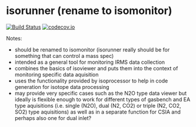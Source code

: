 # isorunner (rename to isomonitor)

[![Build Status](https://travis-ci.org/KopfLab/isorunner.svg?branch=master)](https://travis-ci.org/KopfLab/isorunner)
[![codecov.io](https://codecov.io/github/KopfLab/isorunner/coverage.svg?branch=master)](https://codecov.io/github/KopfLab/isorunner?branch=master)

Notes:
 - should be renamed to isomonitor (isorunner really should be for something that can control a mass spec)
 - intended as a general tool for monitoring IRMS data collection
 - combines the basics of isoviewer and puts them into the context of monitoring specific data aquisition
 - uses the functionality provided by isoprocessor to help in code generation for isotope data processing
 - may provide very specific cases such as the N2O type data viewer but ideally is flexible enough to work for different types of gasbench and EA type aquisitions (i.e. single (N2O), dual (N2, CO2) or triple (N2, CO2, SO2) type aquisitions) as well as in a separate function for CSIA and perhaps also one for dual inlet?

